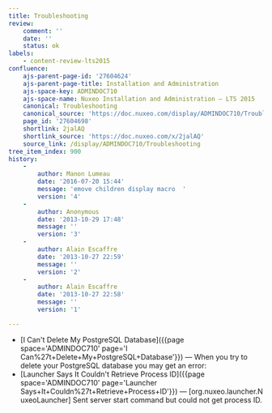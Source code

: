```yaml
---
title: Troubleshooting
review:
    comment: ''
    date: ''
    status: ok
labels:
    - content-review-lts2015
confluence:
    ajs-parent-page-id: '27604624'
    ajs-parent-page-title: Installation and Administration
    ajs-space-key: ADMINDOC710
    ajs-space-name: Nuxeo Installation and Administration — LTS 2015
    canonical: Troubleshooting
    canonical_source: 'https://doc.nuxeo.com/display/ADMINDOC710/Troubleshooting'
    page_id: '27604698'
    shortlink: 2jalAQ
    shortlink_source: 'https://doc.nuxeo.com/x/2jalAQ'
    source_link: /display/ADMINDOC710/Troubleshooting
tree_item_index: 900
history:
    -
        author: Manon Lumeau
        date: '2016-07-20 15:44'
        message: 'emove children display macro  '
        version: '4'
    -
        author: Anonymous
        date: '2013-10-29 17:48'
        message: ''
        version: '3'
    -
        author: Alain Escaffre
        date: '2013-10-27 22:59'
        message: ''
        version: '2'
    -
        author: Alain Escaffre
        date: '2013-10-27 22:58'
        message: ''
        version: '1'

---
```

*   [I Can't Delete My PostgreSQL Database]({{page space='ADMINDOC710' page='I Can%27t+Delete+My+PostgreSQL+Database'}})&nbsp;&mdash;&nbsp;<span class="smalltext">When you try to delete your PostgreSQL database you may get an error:</span>
*   [Launcher Says It Couldn't Retrieve Process ID]({{page space='ADMINDOC710' page='Launcher Says+It+Couldn%27t+Retrieve+Process+ID'}})&nbsp;&mdash;&nbsp;<span class="smalltext">[org.nuxeo.launcher.NuxeoLauncher] Sent server start command but could not get process ID.</span>
